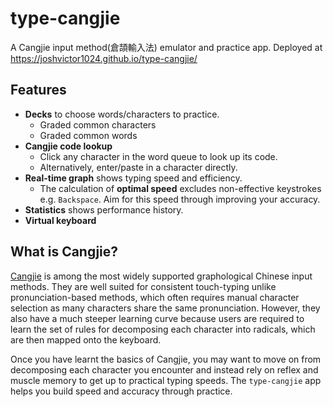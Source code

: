 # type-cangjie

A Cangjie input method(倉頡輸入法) emulator and practice app. Deployed at https://joshvictor1024.github.io/type-cangjie/

## Features

- **Decks** to choose words/characters to practice.
  - Graded common characters
  - Graded common words
- **Cangjie code lookup**
  - Click any character in the word queue to look up its code.
  - Alternatively, enter/paste in a character directly.
- **Real-time graph** shows typing speed and efficiency.
  - The calculation of **optimal speed** excludes non-effective keystrokes e.g. `Backspace`. Aim for this speed through improving your accuracy.
- **Statistics** shows performance history.
- **Virtual keyboard**

## What is Cangjie?

[Cangjie](https://en.wikipedia.org/wiki/Cangjie_input_method) is among the most widely supported graphological Chinese input methods. They are well suited for consistent touch-typing unlike pronunciation-based methods, which often requires manual character selection as many characters share the same pronunciation. However, they also have a much steeper learning curve because users are required to learn the set of rules for decomposing each character into radicals, which are then mapped onto the keyboard.

Once you have learnt the basics of Cangjie, you may want to move on from decomposing each character you encounter and instead rely on reflex and muscle memory to get up to practical typing speeds. The `type-cangjie` app helps you build speed and accuracy through practice.
